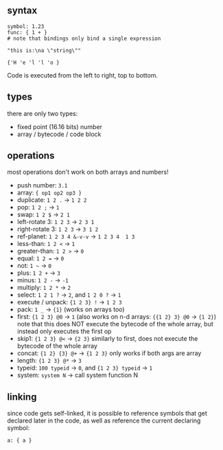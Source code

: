 ## syntax
```
symbol: 1.23
func: { 1 + }
# note that bindings only bind a single expression

"this is:\na \"string\""

{'H 'e 'l 'l 'o }
```

Code is executed from the left to right, top to bottom.

## types
there are only two types:
- fixed point (16.16 bits) number
- array / bytecode / code block

## operations
most operations don't work on both arrays and numbers!

- push number: `3.1`
- array: `{ op1 op2 op3 }`
- duplicate: `1 2 .` -> `1 2 2`
- pop: `1 2 ;` -> `1`
- swap: `1 2 $` -> `2 1`
- left-rotate 3: `1 2 3` -> `2 3 1`
- right-rotate 3: `1 2 3` -> `3 1 2`
- ref-planet: `1 2 3 4 &-v-v` -> `1 2 3 4  1 3`
- less-than: `1 2 <` -> `1`
- greater-than: `1 2 >` -> `0`
- equal: `1 2 =` -> `0`
- not: `1 ~` -> `0`
- plus: `1 2 +` -> `3`
- minus: `1 2 -` -> `-1`
- multiply: `1 2 *` -> `2`
- select: `1 2 1 ?` -> `2`, and `1 2 0 ?` -> `1`
- execute / unpack: `{1 2 3} !` -> `1 2 3`
- pack: `1 _` -> `{1}` (works on arrays too)
- first: `{1 2 3} @0` -> `1` (also works on n-d arrays: `{{1 2} 3} @0` -> `{1 2}`)
  note that this does NOT execute the bytecode of the whole array, but instead only executes the first op
- skip1: `{1 2 3} @<` -> `{2 3}`
  similarly to first, does not execute the bytecode of the whole array
- concat: `{1 2} {3} @+` -> `{1 2 3}`
  only works if both args are array
- length: `{1 2 3} @*` -> `3`
- typeid: `100 typeid` -> `0`, and `{1 2 3} typeid` -> `1`
- system: `system N` -> call system function N

## linking
since code gets self-linked, it is possible to reference symbols that get declared later in the code, as well as reference the current declaring symbol:
```
a: { a }
```
